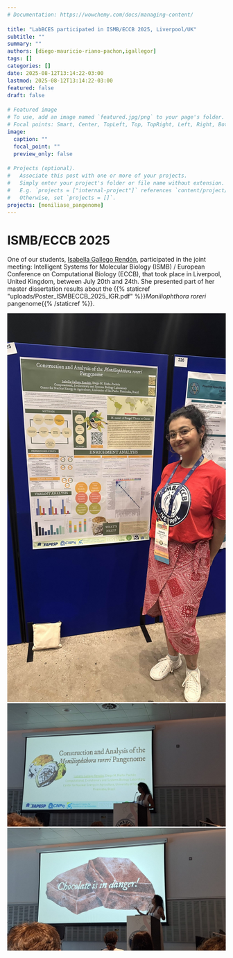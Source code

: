 ```yaml
---
# Documentation: https://wowchemy.com/docs/managing-content/

title: "LabBCES participated in ISMB/ECCB 2025, Liverpool/UK"
subtitle: ""
summary: ""
authors: [diego-mauricio-riano-pachon,igallegor]
tags: []
categories: []
date: 2025-08-12T13:14:22-03:00
lastmod: 2025-08-12T13:14:22-03:00
featured: false
draft: false

# Featured image
# To use, add an image named `featured.jpg/png` to your page's folder.
# Focal points: Smart, Center, TopLeft, Top, TopRight, Left, Right, BottomLeft, Bottom, BottomRight.
image:
  caption: ""
  focal_point: ""
  preview_only: false

# Projects (optional).
#   Associate this post with one or more of your projects.
#   Simply enter your project's folder or file name without extension.
#   E.g. `projects = ["internal-project"]` references `content/project/deep-learning/index.md`.
#   Otherwise, set `projects = []`.
projects: [moniliase_pangenome]
---
```

# ISMB/ECCB 2025

One of our students, [Isabella Gallego Rendón](/author/isabella-gallego-rendon/), participated in the joint meeting: Intelligent Systems for Molecular Biology (ISMB) / European Conference on Computational Biology (ECCB), that took place in Liverpool, United Kingdom, between July 20th and 24th. She presented part of her master dissertation results about the {{% staticref "uploads/Poster_ISMBECCB_2025_IGR.pdf" %}}*Moniliophthora roreri* pangenome{{% /staticref %}}.

![Isabella Gallego Rendon Presenting her master results at ISMB 2025](BCES_2025_07_Talk_ISMB-ECCB2025_002.jpg)
![Isabella Gallego Rendon Presenting her master results at ISMB 2025](BCES_2025_07_Talk_ISMB-ECCB2025_003.jpg)
![Isabella Gallego Rendon Presenting her master results at ISMB 2025](BCES_2025_07_Talk_ISMB-ECCB2025_004.jpg)

